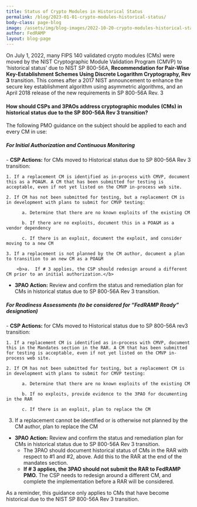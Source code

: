 ```yaml
---
title: Status of Crypto Modules in Historical Status
permalink: /blog/2023-01-01-crypto-modules-historical-status/
body-class: page-blog
image: /assets/img/blog-images/2022-10-20-crypto-modules-historical-status.png
author: FedRAMP
layout: blog-page
---
```

On July 1, 2022, many FIPS 140 validated crypto modules (CMs) were moved by the NIST Cryptographic Module Validation Program (CMVP) to ‘historical status’ due to NIST SP 800-56A, <b>Recommendation for Pair-Wise Key-Establishment Schemes Using Discrete Logarithm Cryptography, Rev 3</b> transition. This comes after a 2017 NIST announcement to enhance the secure key establishment algorithm using asymmetric algorithms, and an April 2018 release of the new requirements in SP 800-56A Rev. 3 

<h4>How should CSPs and 3PAOs address cryptographic modules (CMs) in historical status due to the SP 800-56A Rev 3 transition?</h4>

The following PMO guidance on the subject should be applied to each and every CM in use:
<h5>For Initial Authorization and Continuous Monitoring</h5> 
- <b>CSP Actions:</b> for CMs moved to Historical status due to SP 800-56A Rev 3 transition:
    
    1. If a replacement CM is identified as in-process with CMVP, document this as a POA&M. A CM that has been submitted for testing is acceptable, even if not yet listed on the CMVP in-process web site.
    
    2. If CM has not been submitted for testing, but a replacement CM is in development with plans to submit for CMVP testing:
         
          a. Determine that there are no known exploits of the existing CM
          
          b. If there are no exploits, document this in a POA&M as a vendor dependency
          
          c. If there is an exploit, document the exploit, and consider moving to a new CM
    
    3. If a replacement is not planned by the CM author, document a plan to transition to an new CM as a POA&M
        
        <b>a.  If # 3 applies, the CSP should redesign around a different CM prior to an initial authorization.</b>

- <b>3PAO Action:</b> Review and confirm the status and remediation plan for CMs in historical status due to SP 800-56A Rev 3 transition.

<h5>For Readiness Assessments (to be considered for “FedRAMP Ready” designation)</h5> 
- <b>CSP Actions:</b> for CMs moved to Historical status due to SP 800-56A rev3 transition:
    
    1. If a replacement CM is identified as in-process with CMVP, document this in the Mandates section in the RAR. A CM that has been submitted for testing is acceptable, even if not yet listed on the CMVP in-process web site.
    
    2. If CM has not been submitted for testing, but a replacement CM is in development with plans to submit for CMVP testing: 
          
          a. Determine that there are no known exploits of the existing CM
          
          b. If no exploits, provide evidence to the 3PAO for documenting in the RAR
          
          c. If there is an exploit, plan to replace the CM
   
   3. If a replacement cannot be identified or is otherwise not planned by the CM author, plan to replace the CM

- <b>3PAO Action:</b> Review and confirm the status and remediation plan for CMs in historical status due to SP 800-56A Rev 3 transition. 
    - The 3PAO should document historical status of CMs in the RAR with respect to #1 and #2, above. Add this to the RAR at the end of the mandates section.
    - <b>If # 3 applies, the 3PAO should not submit the RAR to FedRAMP PMO.</b> The CSP needs to redesign around a different CM, and complete the implementation before a RAR will be considered.

As a reminder, this guidance only applies to CMs that have become historical due to the NIST SP‌‌ 800-56A Rev 3 transition.
